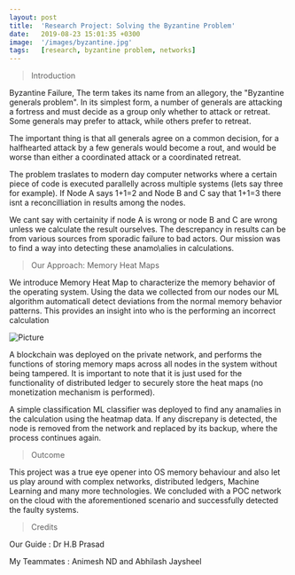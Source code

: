 ```yaml
---
layout: post
title:  'Research Project: Solving the Byzantine Problem' 
date:   2019-08-23 15:01:35 +0300
image:  '/images/byzantine.jpg'
tags:   [research, byzantine problem, networks]
---
```


> Introduction

Byzantine Failure, The term takes its name from an allegory, the "Byzantine generals problem". In its simplest form, a number of generals are attacking a fortress and must decide as a group only whether to attack or retreat. Some generals may prefer to attack, while others prefer to retreat. 

The important thing is that all generals agree on a common decision, for a halfhearted attack by a few generals would become a rout, and would be worse than either a coordinated attack or a coordinated retreat.

The problem traslates to modern day computer networks where a certain piece of code is executed parallelly across multiple systems (lets say three for example). If Node A says 1+1=2 and Node B and C say that 1+1=3 there isnt a reconcilliation in results among the nodes.

We cant say with certainity if node A is wrong or node B and C are wrong unless we calculate the result ourselves. The descrepancy in results can be from various sources from sporadic failure to bad actors. Our mission was to find a way into detecting these anamo\alies in calculations.

> Our Approach: Memory Heat Maps

We introduce Memory Heat Map to characterize the memory behavior of the operating system. Using the data we collected from our nodes our ML algorithm automaticall detect deviations from the normal memory behavior patterns. This provides an insight into who is the performing an incorrect calculation

![Picture]({{site.baseurl}}/images/heat_map.png)

A blockchain was deployed on the private network, and performs the functions of storing memory maps across all nodes in the system without being tampered. It is important to note that it is just used for the functionality of distributed ledger to securely store the heat maps (no monetization mechanism is performed).

A simple classification ML classifier was deployed to find any anamalies in the calculation using the heatmap data. If any discrepany is detected, the node is removed from the network and replaced by its backup, where the process continues again.

> Outcome

This project was a true eye opener into OS memory behaviour and also let us play around with complex networks, distributed ledgers, Machine Learning and many more technologies. We concluded with a POC network on the cloud with the aforementioned scenario and successfully detected the faulty systems.

> Credits

Our Guide : Dr H.B Prasad

My Teammates : Animesh ND and Abhilash Jaysheel